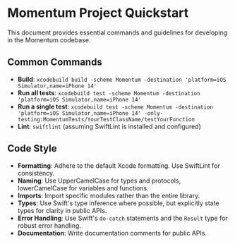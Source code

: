 # Momentum Project Quickstart

This document provides essential commands and guidelines for developing in the Momentum codebase.

## Common Commands

- **Build**: `xcodebuild build -scheme Momentum -destination 'platform=iOS Simulator,name=iPhone 14'`
- **Run all tests**: `xcodebuild test -scheme Momentum -destination 'platform=iOS Simulator,name=iPhone 14'`
- **Run a single test**: `xcodebuild test -scheme Momentum -destination 'platform=iOS Simulator,name=iPhone 14' -only-testing:MomentumTests/YourTestClassName/testYourFunction`
- **Lint**: `swiftlint` (assuming SwiftLint is installed and configured)

## Code Style

- **Formatting**: Adhere to the default Xcode formatting. Use SwiftLint for consistency.
- **Naming**: Use UpperCamelCase for types and protocols, lowerCamelCase for variables and functions.
- **Imports**: Import specific modules rather than the entire library.
- **Types**: Use Swift's type inference where possible, but explicitly state types for clarity in public APIs.
- **Error Handling**: Use Swift's `do-catch` statements and the `Result` type for robust error handling.
- **Documentation**: Write documentation comments for public APIs.